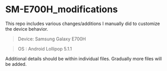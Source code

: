 # SM-E700H_modifications


This repo includes various changes/additions I manually did to customize the device behavior.

> Device: Samsung Galaxy E700H

> OS : Android Lollipop 5.1.1

Additional details should be within individual files. Gradually more files will be added.
